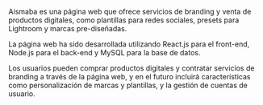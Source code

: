 Aismaba es una página web que ofrece servicios de branding y venta de productos digitales, como plantillas para redes sociales, presets para Lightroom y marcas pre-diseñadas. 

La página web ha sido desarrollada utilizando React.js para el front-end, Node.js para el back-end y MySQL para la base de datos. 

Los usuarios pueden comprar productos digitales y contratar servicios de branding a través de la página web, y en el futuro incluirá características como personalización de marcas y plantillas, y la gestión de cuentas de usuario.